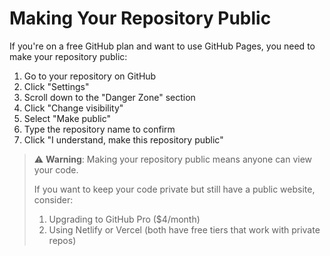 # Making Your Repository Public

If you're on a free GitHub plan and want to use GitHub Pages, you need to make your repository public:

1. Go to your repository on GitHub
2. Click "Settings"
3. Scroll down to the "Danger Zone" section
4. Click "Change visibility"
5. Select "Make public"
6. Type the repository name to confirm
7. Click "I understand, make this repository public"

> ⚠️ **Warning**: Making your repository public means anyone can view your code.
> 
> If you want to keep your code private but still have a public website, consider:
> 1. Upgrading to GitHub Pro ($4/month)
> 2. Using Netlify or Vercel (both have free tiers that work with private repos)
